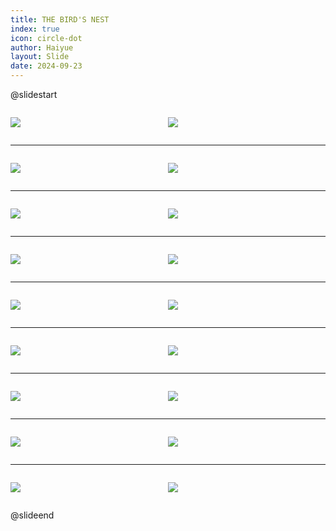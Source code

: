 ```yaml
---
title: THE BIRD'S NEST
index: true
icon: circle-dot
author: Haiyue
layout: Slide
date: 2024-09-23
---
```

 
@slidestart

<div style="display:flex">
<div style="flex:1">

![](/reading/english/Level-S/THE%20BIRD'S%20NEST/001.webp)
</div>
<div style="flex:1">

![](/reading/english/Level-S/THE%20BIRD'S%20NEST/002.webp)
</div>
</div>

---

<div style="display:flex">
<div style="flex:1">

![](/reading/english/Level-S/THE%20BIRD'S%20NEST/003.webp)
</div>
<div style="flex:1">

![](/reading/english/Level-S/THE%20BIRD'S%20NEST/004.webp)
</div>
</div>

---

<div style="display:flex">
<div style="flex:1">

![](/reading/english/Level-S/THE%20BIRD'S%20NEST/005.webp)
</div>
<div style="flex:1">

![](/reading/english/Level-S/THE%20BIRD'S%20NEST/006.webp)
</div>
</div>

---

<div style="display:flex">
<div style="flex:1">

![](/reading/english/Level-S/THE%20BIRD'S%20NEST/007.webp)
</div>
<div style="flex:1">

![](/reading/english/Level-S/THE%20BIRD'S%20NEST/008.webp)
</div>
</div>

---

<div style="display:flex">
<div style="flex:1">

![](/reading/english/Level-S/THE%20BIRD'S%20NEST/009.webp)
</div>
<div style="flex:1">

![](/reading/english/Level-S/THE%20BIRD'S%20NEST/010.webp)
</div>
</div>

---

<div style="display:flex">
<div style="flex:1">

![](/reading/english/Level-S/THE%20BIRD'S%20NEST/011.webp)
</div>
<div style="flex:1">

![](/reading/english/Level-S/THE%20BIRD'S%20NEST/012.webp)
</div>
</div>

---

<div style="display:flex">
<div style="flex:1">

![](/reading/english/Level-S/THE%20BIRD'S%20NEST/013.webp)
</div>
<div style="flex:1">

![](/reading/english/Level-S/THE%20BIRD'S%20NEST/014.webp)
</div>
</div>

---

<div style="display:flex">
<div style="flex:1">

![](/reading/english/Level-S/THE%20BIRD'S%20NEST/015.webp)
</div>
<div style="flex:1">

![](/reading/english/Level-S/THE%20BIRD'S%20NEST/016.webp)
</div>
</div>

---

<div style="display:flex">
<div style="flex:1">

![](/reading/english/Level-S/THE%20BIRD'S%20NEST/017.webp)
</div>
<div style="flex:1">

![](/reading/english/Level-S/THE%20BIRD'S%20NEST/018.webp)
</div>
</div>

@slideend